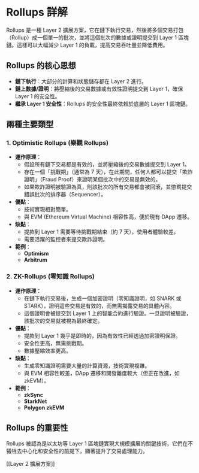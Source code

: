 # Rollups 詳解

Rollups 是一種 Layer 2 擴展方案，它在鏈下執行交易，然後將多個交易打包（Rollup）成一個單一的批次，並將這個批次的數據或證明提交到 Layer 1 區塊鏈。這樣可以大幅減少 Layer 1 的負載，提高交易吞吐量並降低費用。

## Rollups 的核心思想

*   **鏈下執行**：大部分的計算和狀態儲存都在 Layer 2 進行。
*   **鏈上數據/證明**：將壓縮後的交易數據或有效性證明提交到 Layer 1，確保 Layer 1 的安全性。
*   **繼承 Layer 1 安全性**：Rollups 的安全性最終依賴於底層的 Layer 1 區塊鏈。

## 兩種主要類型

### 1. Optimistic Rollups (樂觀 Rollups)

*   **運作原理**：
    *   假設所有鏈下交易都是有效的，並將壓縮後的交易數據提交到 Layer 1。
    *   存在一個「挑戰期」（通常為 7 天），在此期間，任何人都可以提交「欺詐證明」（Fraud Proof）來證明某個批次中的交易是無效的。
    *   如果欺詐證明被驗證為真，則該批次的所有交易都會被回滾，並懲罰提交錯誤批次的排序器（Sequencer）。
*   **優點**：
    *   技術實現相對簡單。
    *   與 EVM (Ethereum Virtual Machine) 相容性高，便於現有 DApp 遷移。
*   **缺點**：
    *   提款到 Layer 1 需要等待挑戰期結束（約 7 天），使用者體驗較差。
    *   需要活躍的監控者來提交欺詐證明。
*   **範例**：
    *   **Optimism**
    *   **Arbitrum**

### 2. ZK-Rollups (零知識 Rollups)

*   **運作原理**：
    *   在鏈下執行交易後，生成一個加密證明（零知識證明，如 SNARK 或 STARK），證明這些交易是有效的，而無需揭露交易的具體內容。
    *   這個證明會被提交到 Layer 1 上的智能合約進行驗證。一旦證明被驗證，該批次的交易就被視為最終確定。
*   **優點**：
    *   提款到 Layer 1 幾乎是即時的，因為有效性已經透過加密證明保證。
    *   安全性更高，無需挑戰期。
    *   數據壓縮效率更高。
*   **缺點**：
    *   生成零知識證明需要大量的計算資源，技術實現複雜。
    *   與 EVM 相容性較差，DApp 遷移和開發難度較大（但正在改進，如 zkEVM）。
*   **範例**：
    *   **zkSync**
    *   **StarkNet**
    *   **Polygon zkEVM**

## Rollups 的重要性

Rollups 被認為是以太坊等 Layer 1 區塊鏈實現大規模擴展的關鍵技術，它們在不犧牲去中心化和安全性的前提下，顯著提升了交易處理能力。

[[Layer 2 擴展方案]]
